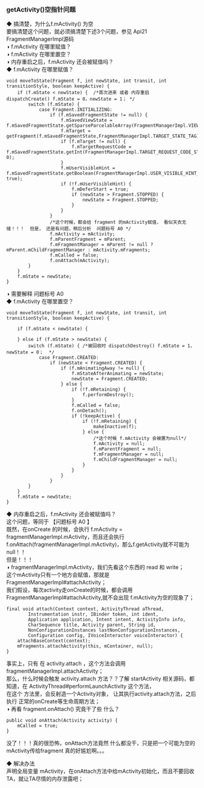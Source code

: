 ### getActivity()空指针问题  

◆ 搞清楚，为什么f.mActivity() 为空    
要搞清楚这个问题，就必须搞清楚下述3个问题，参见 Api21 FragmentManagerImpl源码  
◑ f.mActivity 在哪里赋值？  
◑ f.mActivity 在哪里置空？  
◑ 内存重启之后，f.mActivity 还会被赋值吗？  
◆ f.mActivity 在哪里赋值？  
```
void moveToState(Fragment f, int newState, int transit, int transitionStyle, boolean keepActive) {
	if (f.mState < newState) {  /*首次进来 或者 内存重启  dispatchCreate() f.mState = 0，newState = 1； */
		switch (f.mState) {
			case Fragment.INITIALIZING:
				if (f.mSavedFragmentState != null) {
					f.mSavedViewState = f.mSavedFragmentState.getSparseParcelableArray(FragmentManagerImpl.VIEW_STATE_TAG);
					f.mTarget = getFragment(f.mSavedFragmentState,FragmentManagerImpl.TARGET_STATE_TAG);
					if (f.mTarget != null) {
						f.mTargetRequestCode = f.mSavedFragmentState.getInt(FragmentManagerImpl.TARGET_REQUEST_CODE_STATE_TAG, 0);
					}
					f.mUserVisibleHint = f.mSavedFragmentState.getBoolean(FragmentManagerImpl.USER_VISIBLE_HINT_TAG, true);
					if (!f.mUserVisibleHint) {
						f.mDeferStart = true;
						if (newState > Fragment.STOPPED) {
							newState = Fragment.STOPPED;
						}
					}
				}
				/*这个时候，都会给 fragment 的mActivity赋值， 看似天衣无缝！！！  但是， 还是有问题，稍后分析  问题标号 A0 */
				f.mActivity = mActivity;
				f.mParentFragment = mParent;
				f.mFragmentManager = mParent != null ? mParent.mChildFragmentManager : mActivity.mFragments;
				f.mCalled = false;
				f.onAttach(mActivity);
		}
	}
	f.mState = newState;
}
```
◑ 需要解释 问题标号 A0  
◆ f.mActivity 在哪里置空？  
```
void moveToState(Fragment f, int newState, int transit, int transitionStyle, boolean keepActive) {
	
	if (f.mState < newState) {
	
	} else if (f.mState > newState) {
		switch (f.mState) { /*被回收时 dispatchDestroy() f.mState = 1，newState = 0；  */
			case Fragment.CREATED:
				if (newState < Fragment.CREATED) {
					if (f.mAnimatingAway != null) {
						f.mStateAfterAnimating = newState;
						newState = Fragment.CREATED;
					} else {
						if (!f.mRetaining) {
							f.performDestroy();
						}
						f.mCalled = false;
						f.onDetach();
						if (!keepActive) {
							if (!f.mRetaining) {
								makeInactive(f);
							} else {
								/*这个时候 f.mActivity 会被置为null*/
								f.mActivity = null;
								f.mParentFragment = null;
								f.mFragmentManager = null;
								f.mChildFragmentManager = null;
							}
						}
					}
				}
		}
	}	
	f.mState = newState;
}
```
◆ 内存重启之后，f.mActivity 还会被赋值吗？  
这个问题，等同于 【问题标号 A0  】  
既然，在onCreate 的时候，会执行 f.mActivity = fragmentManagerImpl.mActivity，而且还会执行f.onAttach(fragmentManagerImpl.mActivity)，那么f.getActivity就不可能为null！！  
但是！！！  
◑ fragmentManagerImpl.mActivity，我们先看这个东西的 read 和 write；  
这个mActivity只有一个地方会赋值，那就是 FragmentManagerImpl#attachActivity；  
我们假设，每次activity走onCreate的时候，都会调用FragmentManagerImpl#attachActivity,就不会出现 f.mActivity为空的现象了；  
```
final void attach(Context context, ActivityThread aThread,
        Instrumentation instr, IBinder token, int ident,
        Application application, Intent intent, ActivityInfo info,
        CharSequence title, Activity parent, String id,
        NonConfigurationInstances lastNonConfigurationInstances,
        Configuration config, IVoiceInteractor voiceInteractor) {
    attachBaseContext(context);
    mFragments.attachActivity(this, mContainer, null);
}
```
事实上，只有 在 activity.attach ，这个方法会调用 fragmentManagerImpl.attachActivity；  
那么，什么时候会触发 activity.attach 方法？？了解 startActivity 相关源码，都知道，在 ActivityThread#performLaunchActivity 这个方法，  
在这个 方法里，会反射造一个Activity对象， 让其执行activity.attach方法，之后执行 正常的onCreate等生命周期方法；  
◑ 再看 fragment.onAttach() 究竟干了些 什么？  
```
public void onAttach(Activity activity) {
    mCalled = true;
}
```
没了！！！真的很恐怖，onAttach方法竟然 什么都没干，只是把一个可能为空的mActivity传给fragment 真的好尴尬啊。。。  

◆ 解决办法  
声明全局变量 mActivity，在onAttach方法中给mActivity初始化，而且不要回收TA，就让TA尽情的内存泄露吧；  


